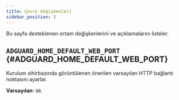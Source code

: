 ```yaml
---
title: Çevre değişkenleri
sidebar_position: 5
---
```


Bu sayfa desteklenen ortam değişkenlerini ve açıklamalarını listeler.

## `ADGUARD_HOME_DEFAULT_WEB_PORT` {#ADGUARD_HOME_DEFAULT_WEB_PORT}

Kurulum sihirbazında görüntülenen önerilen varsayılan HTTP bağlantı noktasını ayarlar.

**Varsayılan:** `80`.

